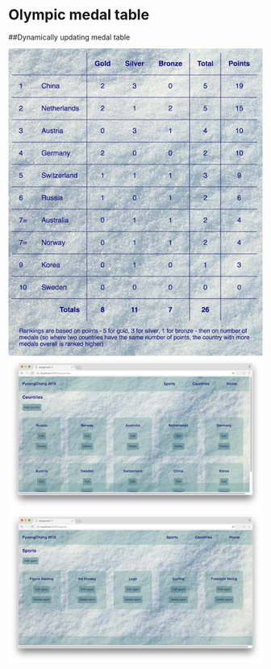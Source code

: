 # Olympic medal table

##Dynamically updating medal table

![medal table](https://github.com/katemanson/Olympic_medal_table/raw/master/img/medal_table.png)
![countries](https://github.com/katemanson/Olympic_medal_table/raw/master/img/countries.png)
![sports](https://github.com/katemanson/Olympic_medal_table/raw/master/img/sports.png)